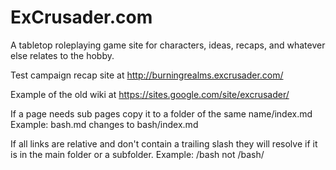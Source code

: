 # ExCrusader.com
A tabletop roleplaying game site for characters, ideas, recaps, and whatever else relates to the hobby.

Test campaign recap site at http://burningrealms.excrusader.com/

Example of the old wiki at https://sites.google.com/site/excrusader/

If a page needs sub pages copy it to a folder of the same name/index.md
Example: bash.md changes to bash/index.md

If all links are relative and don't contain a trailing slash they will resolve if it is in the main folder or a subfolder.
Example: /bash not /bash/
